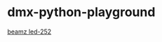 # dmx-python-playground

[beamz led-252](https://surplustronics.co.nz/product/150.558/info-1104.pdf?1520464892)
